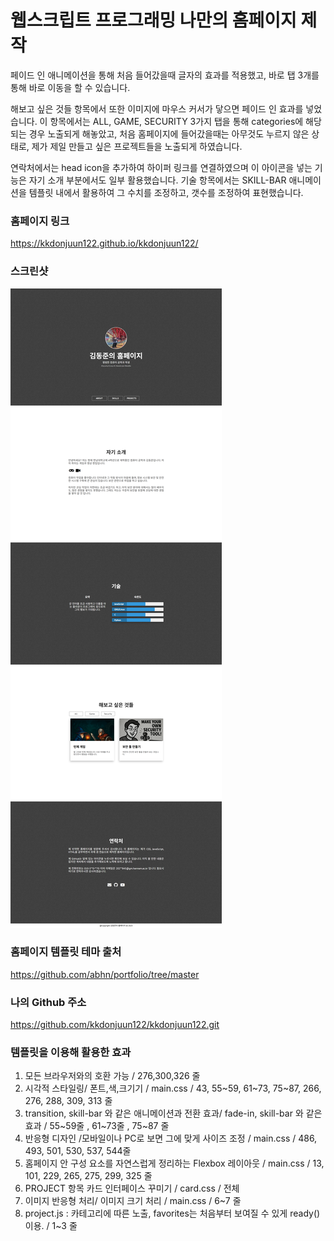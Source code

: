 # 웹스크립트 프로그래밍 나만의 홈페이지 제작

페이드 인 애니메이션을 통해 처음 들어갔을때 글자의 효과를 적용했고, 바로 탭 3개를 통해 바로 이동을 할 수 있습니다.

해보고 싶은 것들 항목에서 또한 이미지에 마우스 커서가 닿으면 페이드 인 효과를 넣었습니다. 이 항목에서는 ALL, GAME, SECURITY 3가지 탭을 통해
categories에 해당되는 경우 노출되게 해놓았고, 처음 홈페이지에 들어갔을때는 아무것도 누르지 않은 상태로, 제가 제일 만들고 싶은 프로젝트들을 노출되게 하였습니다.

연락처에서는 head icon을 추가하여 하이퍼 링크를 연결하였으며 이 아이콘을 넣는 기능은 자기 소개 부분에서도 일부 활용했습니다.
기술 항목에서는 SKILL-BAR 애니메이션을 템플릿 내에서 활용하여 그 수치를 조정하고, 갯수를 조정하여 표현했습니다.


### 홈페이지 링크
https://kkdonjuun122.github.io/kkdonjuun122/

### 스크린샷
![homepage](tmp/screenshot.png?raw=true "Homepage")

### 홈페이지 템플릿 테마 출처

https://github.com/abhn/portfolio/tree/master

### 나의 Github 주소

https://github.com/kkdonjuun122/kkdonjuun122.git

### 템플릿을 이용해 활용한 효과

1. 모든 브라우저와의 호환 가능 / 276,300,326 줄
2. 시각적 스타일링/ 폰트,색,크기기 / main.css / 43, 55~59, 61~73, 75~87, 266, 276, 288, 309, 313 줄
3. transition, skill-bar 와 같은 애니메이션과 전환 효과/  fade-in, skill-bar 와 같은 효과 / 55~59줄 , 61~73줄 , 75~87 줄
4. 반응형 디자인 /모바일이나 PC로 보면 그에 맞게 사이즈 조정 / main.css / 486, 493, 501, 530, 537, 544줄
5. 홈페이지 안 구성 요소를 자연스럽게 정리하는 Flexbox 레이아웃 / main.css / 13, 101, 229, 265, 275, 299, 325 줄
6. PROJECT 항목 카드 인터페이스 꾸미기 / card.css / 전체
7. 이미지 반응형 처리/ 이미지 크기 처리 / main.css / 6~7 줄
8. project.js : 카테고리에 따른 노출, favorites는 처음부터 보여질 수 있게 ready() 이용. / 1~3 줄
